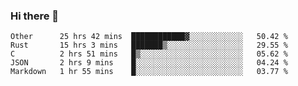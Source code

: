 ### Hi there 👋

<!--
**WShiBin/WShiBin** is a ✨ _special_ ✨ repository because its `README.md` (this file) appears on your GitHub profile.

Here are some ideas to get you started:

- 🔭 I’m currently working on ...
- 🌱 I’m currently learning ...
- 👯 I’m looking to collaborate on ...
- 🤔 I’m looking for help with ...
- 💬 Ask me about ...
- 📫 How to reach me: ...
- 😄 Pronouns: ...
- ⚡ Fun fact: ...
-->

<!--START_SECTION:waka-->
```text
Other      25 hrs 42 mins  ████████████▓░░░░░░░░░░░░   50.42 % 
Rust       15 hrs 3 mins   ███████▒░░░░░░░░░░░░░░░░░   29.55 % 
C          2 hrs 51 mins   █▒░░░░░░░░░░░░░░░░░░░░░░░   05.62 % 
JSON       2 hrs 9 mins    █░░░░░░░░░░░░░░░░░░░░░░░░   04.24 % 
Markdown   1 hr 55 mins    █░░░░░░░░░░░░░░░░░░░░░░░░   03.77 % 
```
<!--END_SECTION:waka-->
